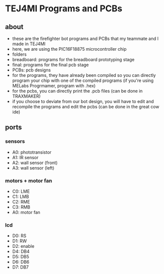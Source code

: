 # TEJ4MI Programs and PCBs
## about
- these are the firefighter bot programs and PCBs that my teammate and I made in TEJ4MI
- here, we are using the PIC16F18875 microcontroller chip
- folders
 - breadboard: programs for the breadboard prototyping stage
 - final: programs for the final pcb stage
 - PCBs: pcb designs
- for the programs, they have already been compiled so you can directly program your chip with one of the compiled programs (if you're using MELabs Progrmamer, program with .hex)
- for the pcbs, you can directly print the .pcb files (can be done in TRAXMAKER)
- if you choose to deviate from our bot design, you will have to edit and recompile the programs and edit the pcbs (can be done in the great cow ide)


## ports
### sensors
- A0: phototransistor
- A1: IR sensor
- A2: wall sensor (front)
- A3: wall sensor (left)

### motors + motor fan
- C0: LME
- C1: LMB
- C2: RME
- C3: RMB
- A0: motor fan

### lcd
- D0: RS
- D1: RW
- D2: enable
- D4: DB4
- D5: DB5
- D6: DB6
- D7: DB7